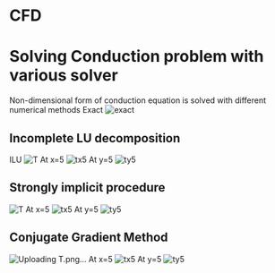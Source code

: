 # CFD
# Solving Conduction problem with various solver

Non-dimensional form of conduction equation is solved with different numerical methods
Exact
![exact](https://user-images.githubusercontent.com/90545152/132983274-abb7475c-18ef-40cc-811d-a3084e388f4f.png)
## Incomplete LU decomposition 

ILU
![T](https://user-images.githubusercontent.com/90545152/132983290-5139ed21-2f2e-4d70-b95d-b7788bb676a9.png)
At x=5
![tx5](https://user-images.githubusercontent.com/90545152/132983302-5af99d82-e927-41d4-bb46-c9b1de0aa502.png)
At y=5
![ty5](https://user-images.githubusercontent.com/90545152/132983301-441ebd55-bd30-4e6a-aeb4-3b061dd9657b.png)

## Strongly implicit procedure

![T](https://user-images.githubusercontent.com/90545152/132983333-5115472e-f612-4749-ac1f-12cda773fd4c.png)
At x=5
![tx5](https://user-images.githubusercontent.com/90545152/132983339-4c655374-22db-4db1-8982-a2e0a9c03481.png)
At y=5
![ty5](https://user-images.githubusercontent.com/90545152/132983347-9ed09378-698d-4c30-8e42-9c4c781dd937.png)

## Conjugate Gradient Method

![Uploading T.png…]()
At x=5
![tx5](https://user-images.githubusercontent.com/90545152/132983373-a3d7cfd1-e34d-4c82-8793-b5539c471957.png)
At y=5
![ty5](https://user-images.githubusercontent.com/90545152/132983375-78f28fda-fe46-46c1-b60a-a81d3b40582a.png)
